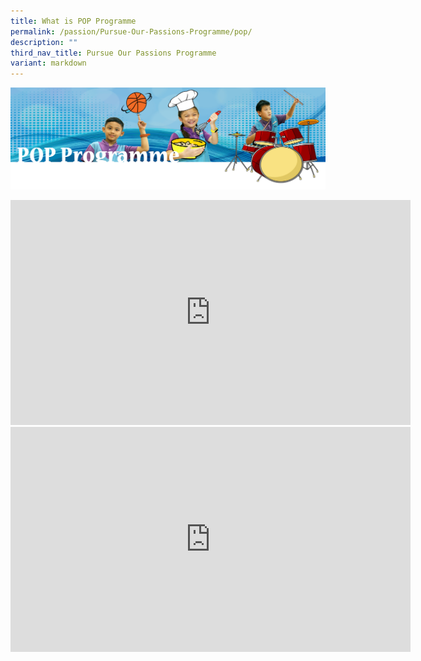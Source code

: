 ```yaml
---
title: What is POP Programme
permalink: /passion/Pursue-Our-Passions-Programme/pop/
description: ""
third_nav_title: Pursue Our Passions Programme
variant: markdown
---
```

![](/images/POPbanner.png)

<iframe src="https://player.vimeo.com/video/782846696?h=5b16f27e46&amp;badge=0&amp;autopause=0&amp;player_id=0&amp;app_id=58479" width="640" height="360" frameborder="0" allow="autoplay; fullscreen; picture-in-picture" allowfullscreen="" title="Passion montage stars 2022_final"></iframe>


<iframe title="final video_POP2023 (29Oct) (1)" allow="autoplay; fullscreen; picture-in-picture" frameborder="0" height="360&quot;" width="640" src="https://player.vimeo.com/video/900538253?badge=0&amp;autopause=0&amp;player_id=0&amp;app_id=58479"></iframe>

